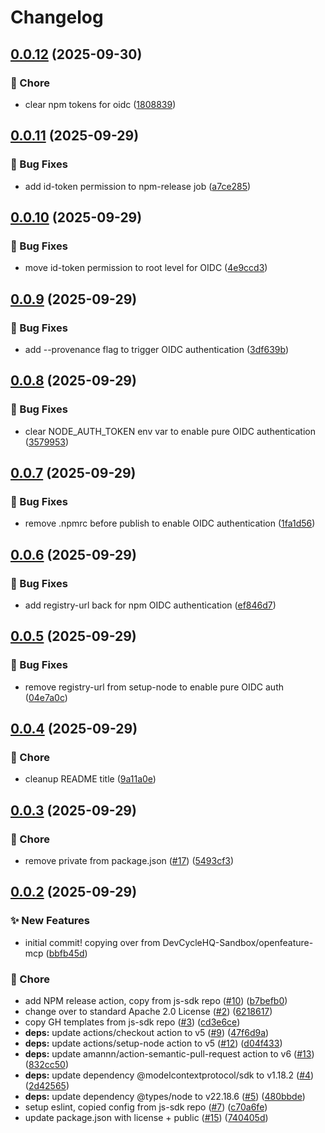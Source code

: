 # Changelog

## [0.0.12](https://github.com/open-feature/mcp/compare/v0.0.11...v0.0.12) (2025-09-30)


### 🧹 Chore

* clear npm tokens for oidc ([1808839](https://github.com/open-feature/mcp/commit/18088397d0b59bf64cb8fb68bf0bf85e33caf1b0))

## [0.0.11](https://github.com/open-feature/mcp/compare/v0.0.10...v0.0.11) (2025-09-29)


### 🐛 Bug Fixes

* add id-token permission to npm-release job ([a7ce285](https://github.com/open-feature/mcp/commit/a7ce285dc8d343af0ba0fac0109c166fb01a89f9))

## [0.0.10](https://github.com/open-feature/mcp/compare/v0.0.9...v0.0.10) (2025-09-29)


### 🐛 Bug Fixes

* move id-token permission to root level for OIDC ([4e9ccd3](https://github.com/open-feature/mcp/commit/4e9ccd390e1e3c40c8f183a893c6a8bcba0de93e))

## [0.0.9](https://github.com/open-feature/mcp/compare/v0.0.8...v0.0.9) (2025-09-29)


### 🐛 Bug Fixes

* add --provenance flag to trigger OIDC authentication ([3df639b](https://github.com/open-feature/mcp/commit/3df639bd81fb3271d928719038641bcf2b132a21))

## [0.0.8](https://github.com/open-feature/mcp/compare/v0.0.7...v0.0.8) (2025-09-29)


### 🐛 Bug Fixes

* clear NODE_AUTH_TOKEN env var to enable pure OIDC authentication ([3579953](https://github.com/open-feature/mcp/commit/35799539171cc9cd88d313823e14c2508d685a4e))

## [0.0.7](https://github.com/open-feature/mcp/compare/v0.0.6...v0.0.7) (2025-09-29)


### 🐛 Bug Fixes

* remove .npmrc before publish to enable OIDC authentication ([1fa1d56](https://github.com/open-feature/mcp/commit/1fa1d560aef70adfaf224eb73d15c5a69a72a199))

## [0.0.6](https://github.com/open-feature/mcp/compare/v0.0.5...v0.0.6) (2025-09-29)


### 🐛 Bug Fixes

* add registry-url back for npm OIDC authentication ([ef846d7](https://github.com/open-feature/mcp/commit/ef846d7be2973851e91761a31b1c12d7914e0545))

## [0.0.5](https://github.com/open-feature/mcp/compare/v0.0.4...v0.0.5) (2025-09-29)


### 🐛 Bug Fixes

* remove registry-url from setup-node to enable pure OIDC auth ([04e7a0c](https://github.com/open-feature/mcp/commit/04e7a0c186ce1c5d776d5e4e6ed8d44f1fd3b3eb))

## [0.0.4](https://github.com/open-feature/mcp/compare/v0.0.3...v0.0.4) (2025-09-29)


### 🧹 Chore

* cleanup README title ([9a11a0e](https://github.com/open-feature/mcp/commit/9a11a0e22cef58c9d08d18d4983818fb42a54dc3))

## [0.0.3](https://github.com/open-feature/mcp/compare/v0.0.2...v0.0.3) (2025-09-29)


### 🧹 Chore

* remove private from package.json ([#17](https://github.com/open-feature/mcp/issues/17)) ([5493cf3](https://github.com/open-feature/mcp/commit/5493cf3010e2e54198b5f14f4274883b32e94caf))

## [0.0.2](https://github.com/open-feature/mcp/compare/v0.0.1...v0.0.2) (2025-09-29)


### ✨ New Features

* initial commit! copying over from DevCycleHQ-Sandbox/openfeature-mcp ([bbfb45d](https://github.com/open-feature/mcp/commit/bbfb45d3d8ea000b1c2b7b1d79c9eb3f1a39d19f))


### 🧹 Chore

* add NPM release action, copy from js-sdk repo ([#10](https://github.com/open-feature/mcp/issues/10)) ([b7befb0](https://github.com/open-feature/mcp/commit/b7befb03cce6fa18c6621a4af62a639cdee2fc81))
* change over to standard Apache 2.0 License ([#2](https://github.com/open-feature/mcp/issues/2)) ([6218617](https://github.com/open-feature/mcp/commit/621861700d6f54a066922880578cee3acc571a66))
* copy GH templates from js-sdk repo ([#3](https://github.com/open-feature/mcp/issues/3)) ([cd3e6ce](https://github.com/open-feature/mcp/commit/cd3e6cef2db6c2cad3040bbb7dba237f6b105f8f))
* **deps:** update actions/checkout action to v5 ([#9](https://github.com/open-feature/mcp/issues/9)) ([47f6d9a](https://github.com/open-feature/mcp/commit/47f6d9aa1e24612de9755017295b4ff698cd00c0))
* **deps:** update actions/setup-node action to v5 ([#12](https://github.com/open-feature/mcp/issues/12)) ([d04f433](https://github.com/open-feature/mcp/commit/d04f433567c1818f35d890ec1f75c679774f7fff))
* **deps:** update amannn/action-semantic-pull-request action to v6 ([#13](https://github.com/open-feature/mcp/issues/13)) ([832cc50](https://github.com/open-feature/mcp/commit/832cc50ef523df5d28e33e0a00353366cf7fdb35))
* **deps:** update dependency @modelcontextprotocol/sdk to v1.18.2 ([#4](https://github.com/open-feature/mcp/issues/4)) ([2d42565](https://github.com/open-feature/mcp/commit/2d42565190ee8998288acf0783216ab26037bd96))
* **deps:** update dependency @types/node to v22.18.6 ([#5](https://github.com/open-feature/mcp/issues/5)) ([480bbde](https://github.com/open-feature/mcp/commit/480bbdeb8dd87d48228ba79efeabb94ac480c48e))
* setup eslint, copied config from js-sdk repo ([#7](https://github.com/open-feature/mcp/issues/7)) ([c70a6fe](https://github.com/open-feature/mcp/commit/c70a6fe6c6c8ca466a993e8e44133804f57815c0))
* update package.json with license + public ([#15](https://github.com/open-feature/mcp/issues/15)) ([740405d](https://github.com/open-feature/mcp/commit/740405dfca0e468fc38b37fa776c213772f573df))
